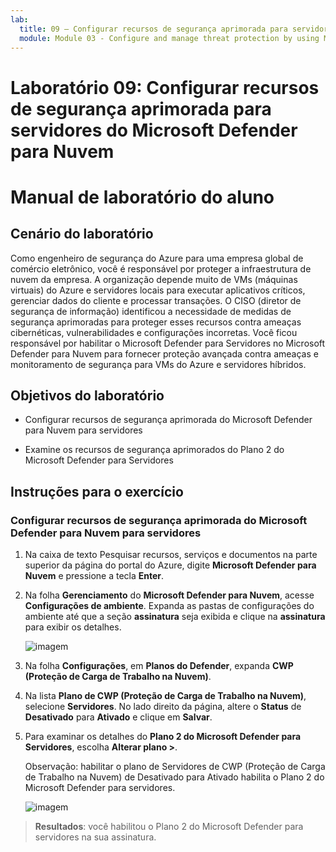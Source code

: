```yaml
---
lab:
  title: 09 – Configurar recursos de segurança aprimorada para servidores do Microsoft Defender para Nuvem
  module: Module 03 - Configure and manage threat protection by using Microsoft Defender for Cloud
---
```


# Laboratório 09: Configurar recursos de segurança aprimorada para servidores do Microsoft Defender para Nuvem

# Manual de laboratório do aluno

## Cenário do laboratório

Como engenheiro de segurança do Azure para uma empresa global de comércio eletrônico, você é responsável por proteger a infraestrutura de nuvem da empresa. A organização depende muito de VMs (máquinas virtuais) do Azure e servidores locais para executar aplicativos críticos, gerenciar dados do cliente e processar transações. O CISO (diretor de segurança de informação) identificou a necessidade de medidas de segurança aprimoradas para proteger esses recursos contra ameaças cibernéticas, vulnerabilidades e configurações incorretas. Você ficou responsável por habilitar o Microsoft Defender para Servidores no Microsoft Defender para Nuvem para fornecer proteção avançada contra ameaças e monitoramento de segurança para VMs do Azure e servidores híbridos.

## Objetivos do laboratório

- Configurar recursos de segurança aprimorada do Microsoft Defender para Nuvem para servidores
  
- Examine os recursos de segurança aprimorados do Plano 2 do Microsoft Defender para Servidores

## Instruções para o exercício

### Configurar recursos de segurança aprimorada do Microsoft Defender para Nuvem para servidores

1. Na caixa de texto Pesquisar recursos, serviços e documentos na parte superior da página do portal do Azure, digite **Microsoft Defender para Nuvem** e pressione a tecla **Enter**.

2. Na folha **Gerenciamento** do **Microsoft Defender para Nuvem**, acesse **Configurações de ambiente**. Expanda as pastas de configurações do ambiente até que a seção **assinatura** seja exibida e clique na **assinatura** para exibir os detalhes.

   ![imagem](https://github.com/user-attachments/assets/3b25dd82-e09e-4f8a-b85e-c9bc6c4bd488)
   
3. Na folha **Configurações**, em **Planos do Defender**, expanda **CWP (Proteção de Carga de Trabalho na Nuvem)**.

4. Na lista **Plano de CWP (Proteção de Carga de Trabalho na Nuvem)**, selecione **Servidores**. No lado direito da página, altere o **Status** de **Desativado** para **Ativado** e clique em **Salvar**.

5. Para examinar os detalhes do **Plano 2 do Microsoft Defender para Servidores**, escolha **Alterar plano >**.

   Observação: habilitar o plano de Servidores de CWP (Proteção de Carga de Trabalho na Nuvem) de Desativado para Ativado habilita o Plano 2 do Microsoft Defender para servidores.
 
   ![imagem](https://github.com/user-attachments/assets/de434a75-345a-4023-83f1-fa53fcb5f288)
   
> **Resultados**: você habilitou o Plano 2 do Microsoft Defender para servidores na sua assinatura.
